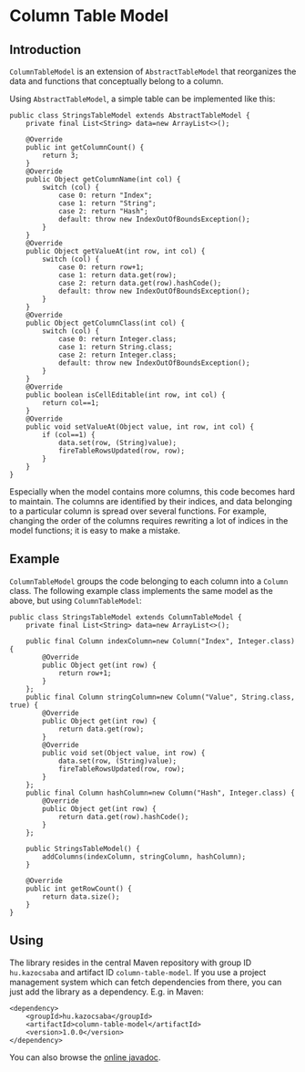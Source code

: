 Column Table Model
==================

Introduction
------------

`ColumnTableModel` is an extension of `AbstractTableModel` that reorganizes the data and functions that conceptually belong to a column.

Using `AbstractTableModel`, a simple table can be implemented like this:

	public class StringsTableModel extends AbstractTableModel {
		private final List<String> data=new ArrayList<>();
		
		@Override
		public int getColumnCount() {
			return 3;
		}
		@Override
		public Object getColumnName(int col) {
			switch (col) {
				case 0: return "Index";
				case 1: return "String";
				case 2: return "Hash";
				default: throw new IndexOutOfBoundsException();
			}
		}
		@Override
		public Object getValueAt(int row, int col) {
			switch (col) {
				case 0: return row+1;
				case 1: return data.get(row);
				case 2: return data.get(row).hashCode();
				default: throw new IndexOutOfBoundsException();
			}
		}
		@Override
		public Object getColumnClass(int col) {
			switch (col) {
				case 0: return Integer.class;
				case 1: return String.class;
				case 2: return Integer.class;
				default: throw new IndexOutOfBoundsException();
			}
		}
		@Override
		public boolean isCellEditable(int row, int col) {
			return col==1;
		}
		@Override
		public void setValueAt(Object value, int row, int col) {
			if (col==1) {
				data.set(row, (String)value);
				fireTableRowsUpdated(row, row);
			}
		}
	}

Especially when the model contains more columns, this code becomes hard to maintain. The columns are identified by their indices, and data belonging to a particular column is spread over several functions. For example, changing the order of the columns requires rewriting a lot of indices in the model functions; it is easy to make a mistake.

Example
-------

`ColumnTableModel` groups the code belonging to each column into a `Column` class. The following example class implements the same model as the above, but using `ColumnTableModel`:

	public class StringsTableModel extends ColumnTableModel {
		private final List<String> data=new ArrayList<>();
		
		public final Column indexColumn=new Column("Index", Integer.class) {
			@Override
			public Object get(int row) {
				return row+1;
			}
		};
		public final Column stringColumn=new Column("Value", String.class, true) {
			@Override
			public Object get(int row) {
				return data.get(row);
			}
			@Override
			public void set(Object value, int row) {
				data.set(row, (String)value);
				fireTableRowsUpdated(row, row);
			}
		};
		public final Column hashColumn=new Column("Hash", Integer.class) {
			@Override
			public Object get(int row) {
				return data.get(row).hashCode();
			}
		};
		
		public StringsTableModel() {
			addColumns(indexColumn, stringColumn, hashColumn);
		}

		@Override
		public int getRowCount() {
			return data.size();
		}
	}

Using
-----

The library resides in the central Maven repository with
group ID `hu.kazocsaba` and artifact ID `column-table-model`. If
you use a project management system which can fetch dependencies
from there, you can just add the library as a dependency. E.g.
in Maven:

	<dependency>
		<groupId>hu.kazocsaba</groupId>
		<artifactId>column-table-model</artifactId>
		<version>1.0.0</version>
	</dependency>

You can also browse the [online javadoc](http://kazocsaba.github.com/column-table-model/apidocs/index.html).
